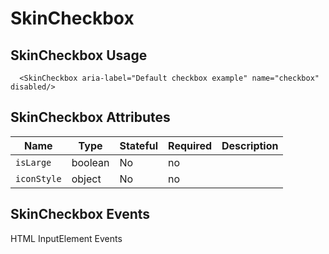 # SkinCheckbox

## SkinCheckbox Usage

```react
  <SkinCheckbox aria-label="Default checkbox example" name="checkbox" disabled/>
```

## SkinCheckbox Attributes

Name | Type | Stateful | Required | Description
--- | --- | --- | --- | ---
`isLarge` | boolean | No | no | 
`iconStyle` | object | No | no | 

## SkinCheckbox Events

HTML InputElement  Events

